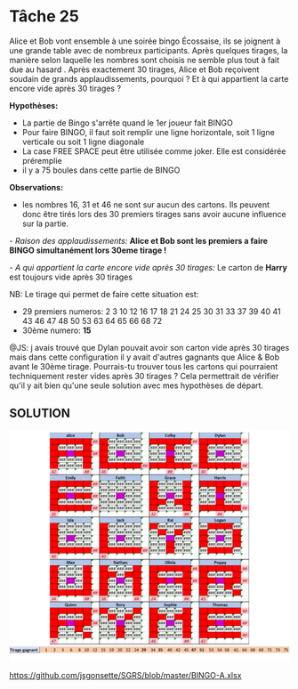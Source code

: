 # Tâche 25

Alice et Bob vont ensemble à une soirée bingo Écossaise, ils se joignent à une grande table
avec de nombreux participants. Après quelques tirages, la manière selon laquelle les nombres
sont choisis ne semble plus tout à fait due au hasard . Après exactement 30 tirages, Alice et
Bob reçoivent soudain de grands applaudissements, pourquoi ? Et à qui appartient la carte
encore vide après 30 tirages ? 

**Hypothèses:**
* La partie de Bingo s'arrête quand le 1er joueur fait BINGO
* Pour faire BINGO, il faut soit remplir une ligne horizontale, soit 1 ligne verticale ou soit 1 ligne diagonale
* La case FREE SPACE peut être utilisée comme joker. Elle est considérée préremplie
* il y a 75 boules dans cette partie de BINGO

**Observations:**
* les nombres 16, 31 et 46 ne sont sur aucun des cartons. Ils peuvent donc être tirés lors des 30 premiers tirages sans avoir aucune influence sur la partie.

*- Raison des applaudissements:*
**Alice et Bob sont les premiers a faire BINGO simultanément lors 30eme tirage !**

*- A qui appartient la carte encore vide après 30 tirages:*
Le carton de **Harry** est toujours vide après 30 tirages

NB: Le tirage qui permet de faire cette situation est: 
* 29 premiers numeros: 2	3	10	12	16	17	18	21	24	25	30	31	33	37	39	40	41	43	46	47	48	50	53	63	64	65	66	68	72
* 30ème numero: **15**

@JS: j avais trouvé que Dylan pouvait avoir son carton vide après 30 tirages mais dans cette configuration il y avait d'autres gagnants que Alice & Bob avant le 30ème tirage. Pourrais-tu trouver tous les cartons qui pourraient techniquement rester vides après 30 tirages ? Cela permettrait de vérifier qu'il y ait bien qu'une seule solution avec mes hypothèses de départ. 

## SOLUTION
 
![BINGO](BINGO-SOLVED.png)
 
https://github.com/jsgonsette/SGRS/blob/master/BINGO-A.xlsx

